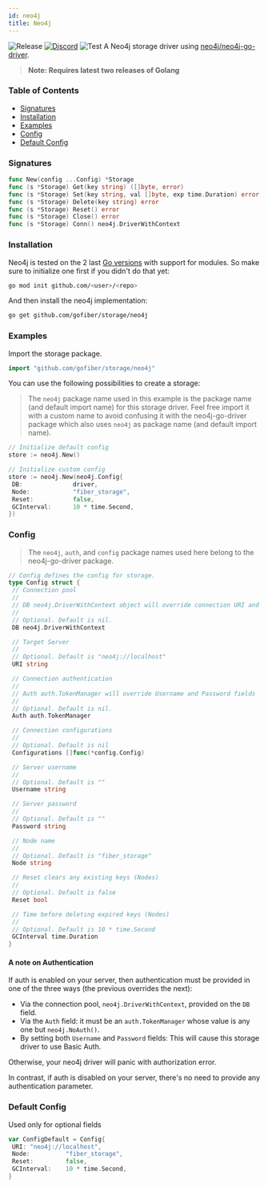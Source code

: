 ```yaml
---
id: neo4j
title: Neo4j
---
```


![Release](https://img.shields.io/github/v/tag/gofiber/storage?filter=neo4j*)
[![Discord](https://img.shields.io/discord/704680098577514527?style=flat&label=%F0%9F%92%AC%20discord&color=00ACD7)](https://gofiber.io/discord)
![Test](https://img.shields.io/github/actions/workflow/status/gofiber/storage/test-neo4j.yml?label=Tests)
A Neo4j storage driver using [neo4j/neo4j-go-driver](https://github.com/neo4j/neo4j-go-driver).

> **Note: Requires latest two releases of Golang**

### Table of Contents

- [Signatures](#signatures)
- [Installation](#installation)
- [Examples](#examples)
- [Config](#config)
- [Default Config](#default-config)

### Signatures

```go
func New(config ...Config) *Storage
func (s *Storage) Get(key string) ([]byte, error)
func (s *Storage) Set(key string, val []byte, exp time.Duration) error
func (s *Storage) Delete(key string) error
func (s *Storage) Reset() error
func (s *Storage) Close() error
func (s *Storage) Conn() neo4j.DriverWithContext
```

### Installation

Neo4j is tested on the 2 last [Go versions](https://golang.org/dl/) with support for modules. So make sure to initialize one first if you didn't do that yet:

```bash
go mod init github.com/<user>/<repo>
```

And then install the neo4j implementation:

```bash
go get github.com/gofiber/storage/neo4j
```

### Examples

Import the storage package.

```go
import "github.com/gofiber/storage/neo4j"
```

You can use the following possibilities to create a storage:

> The `neo4j` package name used in this example is the package name (and default import name) for this storage driver. Feel free import it with a custom name to avoid confusing it with the neo4j-go-driver package which also uses `neo4j` as package name (and default import name).

```go
// Initialize default config
store := neo4j.New()

// Initialize custom config
store := neo4j.New(neo4j.Config{
 DB:              driver,
 Node:            "fiber_storage",
 Reset:           false,
 GCInterval:      10 * time.Second,
})
```

### Config

> The `neo4j`, `auth`, and `config` package names used here belong to the neo4j-go-driver package.

```go
// Config defines the config for storage.
type Config struct {
 // Connection pool
 //
 // DB neo4j.DriverWithContext object will override connection URI and other connection fields.
 //
 // Optional. Default is nil.
 DB neo4j.DriverWithContext

 // Target Server
 //
 // Optional. Default is "neo4j://localhost"
 URI string

 // Connection authentication
 //
 // Auth auth.TokenManager will override Username and Password fields
 //
 // Optional. Default is nil.
 Auth auth.TokenManager

 // Connection configurations
 //
 // Optional. Default is nil
 Configurations []func(*config.Config)

 // Server username
 //
 // Optional. Default is ""
 Username string

 // Server password
 //
 // Optional. Default is ""
 Password string

 // Node name
 //
 // Optional. Default is "fiber_storage"
 Node string

 // Reset clears any existing keys (Nodes)
 //
 // Optional. Default is false
 Reset bool

 // Time before deleting expired keys (Nodes)
 //
 // Optional. Default is 10 * time.Second
 GCInterval time.Duration
}
```

#### A note on Authentication

If auth is enabled on your server, then authentication must be provided in one of the three ways (the previous overrides the next):

- Via the connection pool, `neo4j.DriverWithContext`, provided on the `DB` field.
- Via the `Auth` field: it must be an `auth.TokenManager` whose value is any one but `neo4j.NoAuth()`.
- By setting both `Username` and `Password` fields: This will cause this storage driver to use Basic Auth.

Otherwise, your neo4j driver will panic with authorization error.

In contrast, if auth is disabled on your server, there's no need to provide any authentication parameter.

### Default Config

Used only for optional fields

```go
var ConfigDefault = Config{
 URI: "neo4j://localhost",
 Node:          "fiber_storage",
 Reset:         false,
 GCInterval:    10 * time.Second,
}
```
